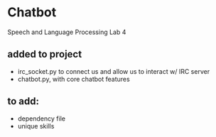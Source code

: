 # Chatbot
Speech and Language Processing Lab 4


## added to project
- irc_socket.py to connect us and allow us to interact w/ IRC server
- chatbot.py, with core chatbot features

## to add:
- dependency file
- unique skills
